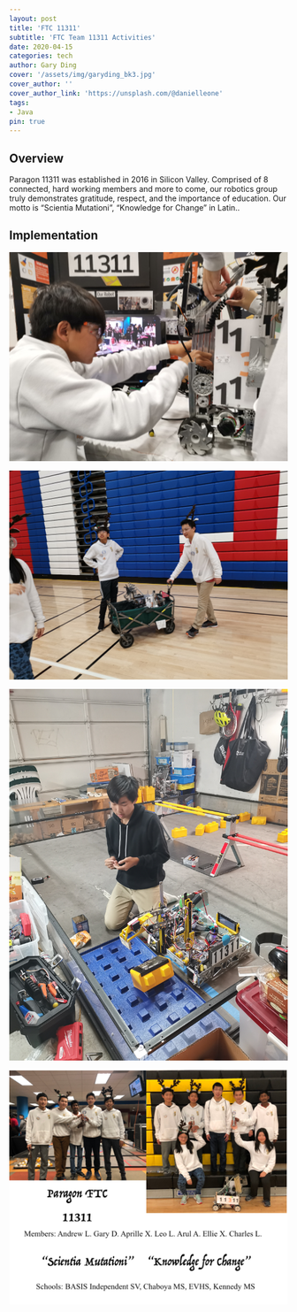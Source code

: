 ```yaml
---
layout: post
title: 'FTC 11311'
subtitle: 'FTC Team 11311 Activities'
date: 2020-04-15
categories: tech
author: Gary Ding
cover: '/assets/img/garyding_bk3.jpg'
cover_author: ''
cover_author_link: 'https://unsplash.com/@danielleone'
tags: 
- Java 
pin: true
---
```


## Overview 
Paragon 11311 was established in 2016 in Silicon Valley.
Comprised of 8 connected, hard working members and more to come, our robotics group truly demonstrates gratitude, respect, and the importance of education. 
Our motto is “Scientia Mutationi”, “Knowledge for Change” in Latin..

## Implementation

![](/assets/img/gary-11311-2019-3-3.jpg)


![](/assets/img/gary-ftc11311-2019-3.jpg)


![](/assets/img/garyding_11311_2.jpg)

![](/assets/img/ftc11311.png)

















